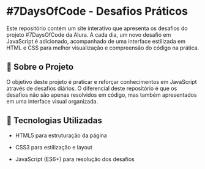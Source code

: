 # #7DaysOfCode - Desafios Práticos

Este repositório contém um site interativo que apresenta os desafios do projeto #7DaysOfCode da Alura. A cada dia, um novo desafio em JavaScript é adicionado, acompanhado de uma interface estilizada em HTML e CSS para melhor visualização e compreensão do código na prática.

## 📌 Sobre o Projeto

O objetivo deste projeto é praticar e reforçar conhecimentos em JavaScript através de desafios diários. O diferencial deste repositório é que os desafios não são apenas resolvidos em código, mas também apresentados em uma interface visual organizada.

## 🚀 Tecnologias Utilizadas

- HTML5 para estruturação da página

- CSS3 para estilização e layout

- JavaScript (ES6+) para resolução dos desafios

